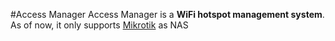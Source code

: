 #Access Manager
Access Manager is a **WiFi hotspot management system**. As of now, it only supports [Mikrotik](http://mikrotik.com) as NAS
